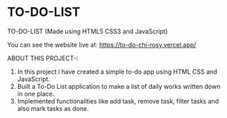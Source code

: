# TO-DO-LIST

TO-DO-LIST (Made using HTML5 CSS3 and JavaScript)

You can see the website live at: https://to-do-chi-rosy.vercel.app/

ABOUT THIS PROJECT-:

  1. In this project i have created a simple to-do app using HTML CSS and JavaScript.
  2. Built a To-Do List application to make a list of daily works written down in one place.
  3. Implemented functionalities like add task, remove task, filter tasks and also mark tasks as done.
 
